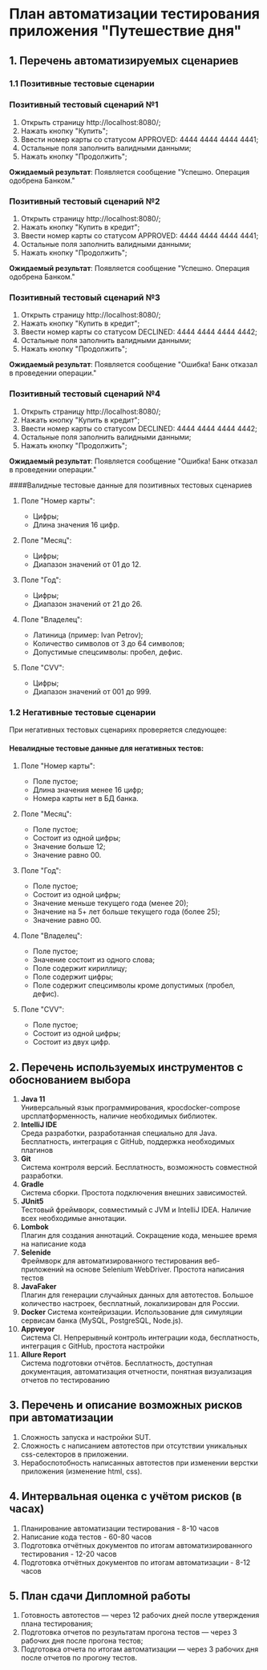 # План автоматизации тестирования приложения "Путешествие дня"

## 1. Перечень автоматизируемых сценариев
### 1.1 Позитивные тестовые сценарии
### Позитивный тестовый сценарий №1
1. Открыть страницу http://localhost:8080/;
1. Нажать кнопку "Купить";
1. Ввести номер карты со статусом APPROVED: 4444 4444 4444 4441;
1. Остальные поля заполнить валидными данными;
1. Нажать кнопку "Продолжить";

**Ожидаемый результат**: Появляется сообщение "Успешно. Операция одобрена Банком."

### Позитивный тестовый сценарий №2
1. Открыть страницу http://localhost:8080/;
1. Нажать кнопку "Купить в кредит";
1. Ввести номер карты со статусом APPROVED: 4444 4444 4444 4441;
1. Остальные поля заполнить валидными данными;
1. Нажать кнопку "Продолжить";

**Ожидаемый результат**: Появляется сообщение "Успешно. Операция одобрена Банком."

### Позитивный тестовый сценарий №3
1. Открыть страницу http://localhost:8080/;
1. Нажать кнопку "Купить в кредит";
1. Ввести номер карты со статусом DECLINED: 4444 4444 4444 4442;
1. Остальные поля заполнить валидными данными;
1. Нажать кнопку "Продолжить";

**Ожидаемый результат**: Появляется сообщение "Ошибка! Банк отказал в проведении операции."

### Позитивный тестовый сценарий №4
1. Открыть страницу http://localhost:8080/;
1. Нажать кнопку "Купить в кредит";
1. Ввести номер карты со статусом DECLINED: 4444 4444 4444 4442;
1. Остальные поля заполнить валидными данными;
1. Нажать кнопку "Продолжить";

**Ожидаемый результат**: Появляется сообщение "Ошибка! Банк отказал в проведении операции."

####Валидные тестовые данные для позитивных тестовых сценариев
1. Поле "Номер карты":
    * Цифры;
    * Длина значения 16 цифр.

1. Поле "Месяц":
    * Цифры;
    * Диапазон значений от 01 до 12.

1. Поле "Год":
    * Цифры;
    * Диапазон значений от 21 до 26.

1. Поле "Владелец":
    * Латиница (пример: Ivan Petrov);
    * Количество символов от 3 до 64 символов;
    * Допустимые спецсимволы: пробел, дефис.

1. Поле "CVV":
    * Цифры;
    * Диапазон значений от 001 до 999.

### 1.2 Негативные тестовые сценарии
При негативных тестовых сценариях проверяется следующее:

#### Невалидные тестовые данные для негативных тестов:
1. Поле "Номер карты":
    * Поле пустое;
    * Длина значения менее 16 цифр;
    * Номера карты нет в БД банка.

1. Поле "Месяц":
    * Поле пустое;
    * Состоит из одной цифры;
    * Значение больше 12;
    * Значение равно 00.

1. Поле "Год":
    * Поле пустое;
    * Состоит из одной цифры;
    * Значение меньше текущего года (менее 20);
    * Значение на 5+ лет больше текущего года (более 25);
    * Значение равно 00.

1. Поле "Владелец":
    * Поле пустое;
    * Значение состоит из одного слова;
    * Поле содержит кириллицу;
    * Поле содержит цифры;
    * Поле содержит спецсимволы кроме допустимых (пробел, дефис).

1. Поле "CVV":
    * Поле пустое;
    * Состоит из одной цифры;
    * Состоит из двух цифр.

## 2. Перечень используемых инструментов с обоснованием выбора
1. **Java 11**  
   Универсальный язык программирования, кросdocker-compose upсплатформенность, наличие необходимых библиотек.
1. **IntelliJ IDE**  
   Среда разработки, разработанная специально для Java. Бесплатность, интеграция с GitHub, поддержка необходимых плагинов
1. **Git**  
   Система контроля версий. Бесплатность, возможность совместной разработки.
1. **Gradle**  
   Система сборки. Простота подключения внешних зависимостей.
1. **JUnit5**  
   Тестовый фреймворк, совместимый с JVM и IntelliJ IDEA. Наличие всех необходимые аннотации.
1. **Lombok**  
   Плагин для создания аннотаций. Сокращение кода, меньшее время на написание кода
1. **Selenide**  
   Фреймворк для автоматизированного тестирования веб-приложений на основе Selenium WebDriver. Простота написания тестов
1. **JavaFaker**  
   Плагин для генерации случайных данных для автотестов. Большое количество настроек, бесплатный, локализирован для России.
1. **Docker**
   Система контейризации. Использование для симуляции сервисам банка (MySQL, PostgreSQL, Node.js).
1. **Appveyor**  
   Система CI. Непрерывный контроль интеграции кода, бесплатность, интеграция с GitHub, простота настройки
1. **Allure Report**  
   Система подготовки отчётов. Бесплатность, доступная документация, автоматизация отчетности, понятная визуализация отчетов по тестированию
   

## 3. Перечень и описание возможных рисков при автоматизации
1. Сложность запуска и настройки SUT.
1. Сложность с написанием автотестов при отсутствии уникальных css-селекторов в приложении.
1. Нерабоспотобность написанных автотестов при изменении верстки приложения (изменение html, css).

## 4. Интервальная оценка с учётом рисков (в часах)
1. Планирование автоматизации тестирования - 8-10 часов
1. Написание кода тестов - 60-80 часов
1. Подготовка отчётных документов по итогам автоматизированного тестирования - 12-20 часов
1. Подготовка отчётных документов по итогам автоматизации - 8-12 часов

## 5. План сдачи Дипломной работы
1. Готовность автотестов — через 12 рабочих дней после утверждения плана тестирования;
1. Подготовка отчетов по результатам прогона тестов — через 3 рабочих дня после прогона тестов;
1. Подготовка отчета по итогам автоматизации — через 3 рабочих дня после отчетов по прогону тестов.